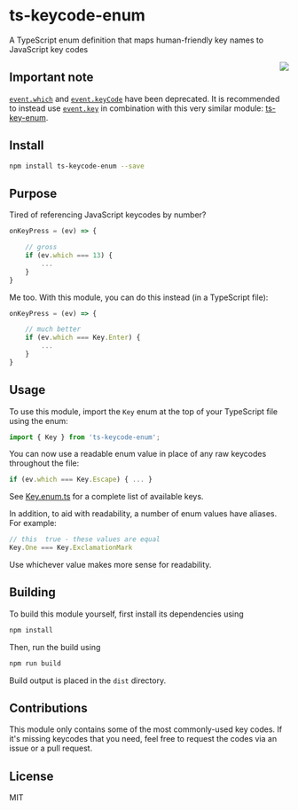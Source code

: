 # ts-keycode-enum
A TypeScript enum definition that maps human-friendly key names to JavaScript key codes

<img align="right" src="https://raw.githubusercontent.com/nfriend/ts-keycode-enum/master/logo.jpg" />

## Important note

[`event.which`](https://developer.mozilla.org/en-US/docs/Web/API/KeyboardEvent/which) and [`event.keyCode`](https://developer.mozilla.org/en-US/docs/Web/API/KeyboardEvent/keyCode) have been deprecated.  It is recommended to instead use [`event.key`](https://developer.mozilla.org/en-US/docs/Web/API/KeyboardEvent/key) in combination with this very similar module: [ts-key-enum](https://github.com/nfriend/ts-key-enum).

## Install

```bash
npm install ts-keycode-enum --save
```

## Purpose

Tired of referencing JavaScript keycodes by number?

```JavaScript
onKeyPress = (ev) => {

    // gross
    if (ev.which === 13) {
        ...
    }
}
```

Me too.  With this module, you can do this instead (in a TypeScript file):

```JavaScript
onKeyPress = (ev) => {

    // much better
    if (ev.which === Key.Enter) {
        ...
    }
}
```

## Usage

To use this module, import the `Key` enum at the top of your TypeScript file using the enum:

```JavaScript
import { Key } from 'ts-keycode-enum';
```

You can now use a readable enum value in place of any raw keycodes throughout the file:

```JavaScript
if (ev.which === Key.Escape) { ... }
```

See [Key.enum.ts](./Key.enum.ts) for a complete list of available keys.

In addition, to aid with readability, a number of enum values have aliases.  For example:

```JavaScript
// this  true - these values are equal
Key.One === Key.ExclamationMark
```

Use whichever value makes more sense for readability.

## Building

To build this module yourself, first install its dependencies using

```bash
npm install
```

Then, run the build using

```bash
npm run build
```

Build output is placed in the `dist` directory.

## Contributions

This module only contains some of the most commonly-used key codes.  If it's missing keycodes that you need, feel free to request the codes via an issue or a pull request.

## License

MIT